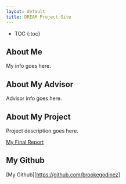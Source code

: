 ```yaml
---
layout: default
title: DREAM Project Site
---
```


* TOC
{:toc}

## About Me

My info goes here.

## About My Advisor

Advisor info goes here.

## About My Project

Project description goes here.

[My Final Report](files/finalreport.pdf)

## My Github

[My Github][https://github.com/brookegodinez]
